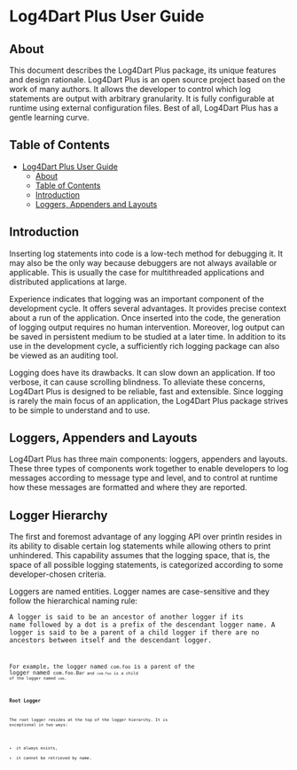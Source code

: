# Log4Dart Plus User Guide

## About

This document describes the Log4Dart Plus package, its unique features and design rationale. Log4Dart Plus is an open source project based on the work of many authors. It allows the developer to control which log statements are output with arbitrary granularity. It is fully configurable at runtime using external configuration files. Best of all, Log4Dart Plus has a gentle learning curve. 

## Table of Contents

- [Log4Dart Plus User Guide](#log4dart-plus-user-guide)
  - [About](#about)
  - [Table of Contents](#table-of-contents)
  - [Introduction](#introduction)
  - [Loggers, Appenders and Layouts](#loggers-appenders-and-layouts)

## Introduction

Inserting log statements into code is a low-tech method for debugging it. It may also be the only way because debuggers are not always available or applicable. This is usually the case for multithreaded applications and distributed applications at large.

Experience indicates that logging was an important component of the development cycle. It offers several advantages. It provides precise context about a run of the application. Once inserted into the code, the generation of logging output requires no human intervention. Moreover, log output can be saved in persistent medium to be studied at a later time. In addition to its use in the development cycle, a sufficiently rich logging package can also be viewed as an auditing tool.

Logging does have its drawbacks. It can slow down an application. If too verbose, it can cause scrolling blindness. To alleviate these concerns, Log4Dart Plus is designed to be reliable, fast and extensible. Since logging is rarely the main focus of an application, the Log4Dart Plus package strives to be simple to understand and to use.

## Loggers, Appenders and Layouts

Log4Dart Plus has three main components: loggers, appenders and layouts. These three types of components work together to enable developers to log messages according to message type and level, and to control at runtime how these messages are formatted and where they are reported.

## Logger Hierarchy

The first and foremost advantage of any logging API over println resides in its ability to disable certain log statements while allowing others to print unhindered. This capability assumes that the logging space, that is, the space of all possible logging statements, is categorized according to some developer-chosen criteria.

Loggers are named entities. Logger names are case-sensitive and they follow the hierarchical naming rule:

<code>A logger is said to be an ancestor of another logger if its name followed by a dot is a prefix of the descendant logger name. A logger is said to be a parent of a child logger if there are no ancestors between itself and the descendant logger.<code>

For example, the logger named <code>com.foo</code> is a parent of the logger named <code>com.foo.Bar<code> and <code>com.foo</code> is a child of the logger named <code>com</code>.

### Root Logger

The root logger resides at the top of the logger hierarchy. It is exceptional in two ways:
- it always exists,
- it cannot be retrieved by name.